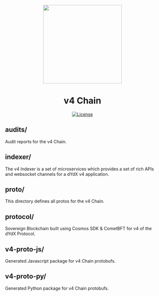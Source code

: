 <p align="center"><img src="https://dydx.exchange/icon.svg?" width="256" /></p>

<h1 align="center">v4 Chain</h1>

<div align="center">
  <a href='https://github.com/dydxprotocol/v4-chain/blob/main/LICENSE'>
    <img src='https://img.shields.io/badge/License-AGPL_v3-blue.svg' alt='License' />
  </a>
</div>

## audits/
Audit reports for the v4 Chain.

## indexer/
The v4 Indexer is a set of microservices which provides a set of rich APIs and websocket channels for a dYdX v4 application.

## proto/
This directory defines all protos for the v4 Chain.

## protocol/
Sovereign Blockchain built using Cosmos SDK & CometBFT for v4 of the dYdX Protocol.

## v4-proto-js/
Generated Javascript package for v4 Chain protobufs.

## v4-proto-py/
Generated Python package for v4 Chain protobufs.
